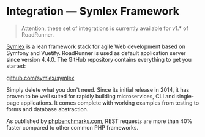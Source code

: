 # Integration — Symlex Framework

> Attention, these set of integrations is currently available for v1.* of RoadRunner.

[Symlex](https://symlex.org/) is a lean framework stack for agile Web development based on Symfony and Vuetify.
RoadRunner is used as default application server since version 4.4.0. The GitHub repository contains everything to get
you started:

[github.com/symlex/symlex](https://github.com/symlex/symlex)

Simply delete what you don't need.
Since its initial release in 2014, it has proven to be well suited for rapidly building microservices, CLI and
single-page applications. It comes complete with working examples from testing to forms and database abstraction.

As published by [phpbenchmarks.com](http://www.phpbenchmarks.com/en/benchmark/symlex/4.1), REST requests are more than
40% faster compared to other common PHP frameworks.
